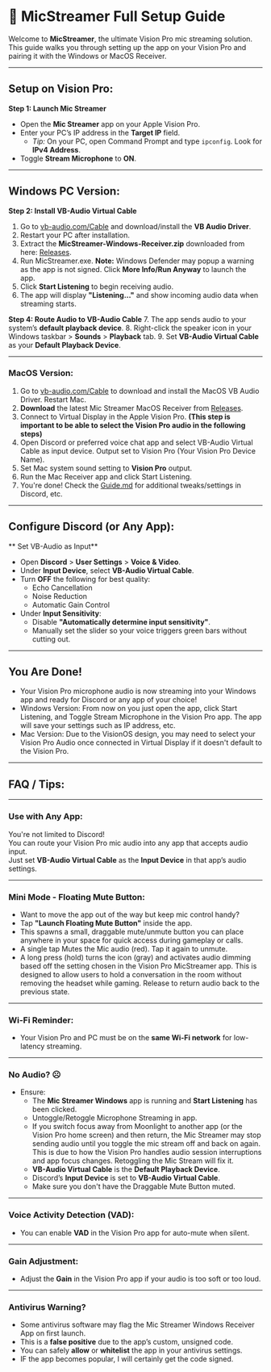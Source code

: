 # 🎤 MicStreamer Full Setup Guide

Welcome to **MicStreamer**, the ultimate Vision Pro mic streaming solution. This guide walks you through setting up the app on your Vision Pro and pairing it with the Windows or MacOS Receiver.

---

## Setup on Vision Pro:

**Step 1: Launch Mic Streamer**
- Open the **Mic Streamer** app on your Apple Vision Pro.
- Enter your PC’s IP address in the **Target IP** field.
  - _Tip:_ On your PC, open Command Prompt and type `ipconfig`. Look for **IPv4 Address**.
- Toggle **Stream Microphone** to **ON**.

---

## Windows PC Version:

**Step 2: Install VB-Audio Virtual Cable**
1. Go to [vb-audio.com/Cable](https://vb-audio.com/Cable/) and download/install the **VB Audio Driver**.
2. Restart your PC after installation.
3. Extract the **MicStreamer-Windows-Receiver.zip** downloaded from here: [Releases](https://github.com/NeoVectorX/MicStreamer/releases).
4. Run MicStreamer.exe. **Note:** Windows Defender may popup a warning as the app is not signed. Click **More Info/Run Anyway** to launch the app.  
5. Click **Start Listening** to begin receiving audio.
6. The app will display **"Listening..."** and show incoming audio data when streaming starts.

**Step 4: Route Audio to VB-Audio Cable**
7. The app sends audio to your system’s **default playback device**.
8. Right-click the speaker icon in your Windows taskbar > **Sounds** > **Playback** tab.
9. Set **VB-Audio Virtual Cable** as your **Default Playback Device**.

---

### MacOS Version:
1. Go to [vb-audio.com/Cable](https://vb-audio.com/Cable/) to download and install the MacOS VB Audio Driver. Restart Mac.
2. **Download** the latest Mic Streamer MacOS Receiver from [Releases](https://github.com/NeoVectorX/MicStreamer/releases).
3. Connect to Virtual Display in the Apple Vision Pro. **(This step is important to be able to select the Vision Pro audio in the following steps)**
5. Open Discord or preferred voice chat app and select VB-Audio Virtual Cable as input device. Output set to Vision Pro (Your Vision Pro Device Name). 
6. Set Mac system sound setting to **Vision Pro** output. 
7. Run the Mac Receiver app and click Start Listening.
8. You're done! Check the [Guide.md](Guide.md) for additional tweaks/settings in Discord, etc.

---

## Configure Discord (or Any App):

** Set VB-Audio as Input**
- Open **Discord** > **User Settings** > **Voice & Video**.
- Under **Input Device**, select **VB-Audio Virtual Cable**.
- Turn **OFF** the following for best quality:
  - Echo Cancellation
  - Noise Reduction
  - Automatic Gain Control
- Under **Input Sensitivity**:
  - Disable **"Automatically determine input sensitivity"**.
  - Manually set the slider so your voice triggers green bars without cutting out.


---

## You Are Done! 
- Your Vision Pro microphone audio is now streaming into your Windows app and ready for Discord or any app of your choice!
- Windows Version: From now on you just open the app, click Start Listening, and Toggle Stream Microphone in the Vision Pro app. The app will save your settings such as IP address, etc.
- Mac Version: Due to the VisionOS design, you may need to select your Vision Pro Audio once connected in Virtual Display if it doesn't default to the Vision Pro. 


---

## FAQ / Tips:
---

### Use with Any App:
You're not limited to Discord!  
You can route your Vision Pro mic audio into any app that accepts audio input.  
Just set **VB-Audio Virtual Cable** as the **Input Device** in that app’s audio settings.

---

### Mini Mode - Floating Mute Button:
- Want to move the app out of the way but keep mic control handy?
- Tap **"Launch Floating Mute Button"** inside the app.
- This spawns a small, draggable mute/unmute button you can place anywhere in your space for quick access during gameplay or calls.
- A single tap Mutes the Mic audio (red). Tap it again to unmute. 
- A long press (hold) turns the icon (gray) and activates audio dimming based off the setting chosen in the Vision Pro MicStreamer app. This is designed to allow users to hold a conversation in the room without removing the headset while gaming. Release to return audio back to the previous state. 

---

### Wi-Fi Reminder:
- Your Vision Pro and PC must be on the **same Wi-Fi network** for low-latency streaming.

---

### No Audio? ☹️
- Ensure:
  - The **Mic Streamer Windows** app is running and **Start Listening** has been clicked.
  - Untoggle/Retoggle Microphone Streaming in app.
  - If you switch focus away from Moonlight to another app (or the Vision Pro home screen) and then return, the Mic Streamer may stop sending audio until you toggle the mic stream off and back on again. This is due to how the Vision Pro handles audio session interruptions and app focus changes. Retoggling the Mic Stream will fix it. 
  - **VB-Audio Virtual Cable** is the **Default Playback Device**.
  - Discord’s **Input Device** is set to **VB-Audio Virtual Cable**.
  - Make sure you don't have the Draggable Mute Button muted. 

---

### Voice Activity Detection (VAD):
- You can enable **VAD** in the Vision Pro app for auto-mute when silent.

---

### Gain Adjustment:
- Adjust the **Gain** in the Vision Pro app if your audio is too soft or too loud.

---

### Antivirus Warning?
- Some antivirus software may flag the Mic Streamer Windows Receiver App on first launch.
- This is a **false positive** due to the app’s custom, unsigned code.
- You can safely **allow** or **whitelist** the app in your antivirus settings.
- IF the app becomes popular, I will certainly get the code signed. 



